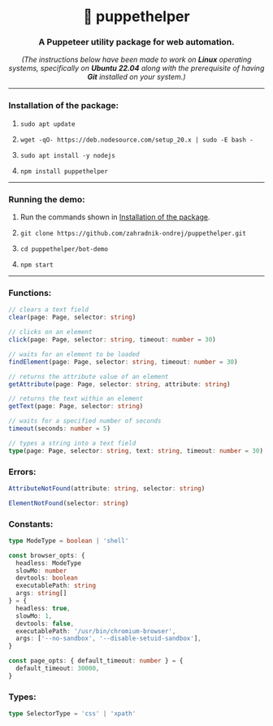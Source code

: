 <div align="center">

# 🧰 puppethelper

### A Puppeteer utility package for web automation.

*(The instructions below have been made to work on **Linux** operating systems, specifically on **Ubuntu 22.04** along with the prerequisite of having **Git** installed on your system.)*

</div>

---

### Installation of the package:

1. `sudo apt update`

2. `wget -qO- https://deb.nodesource.com/setup_20.x | sudo -E bash -`

3. `sudo apt install -y nodejs`

4. `npm install puppethelper`

---

### Running the demo:

1. Run the commands shown in [Installation of the package](https://github.com/zahradnik-ondrej/puppethelper?tab=readme-ov-file#installation-of-the-package).

2. `git clone https://github.com/zahradnik-ondrej/puppethelper.git`

3. `cd puppethelper/bot-demo`

4. `npm start`

---

### Functions:

```typescript
// clears a text field
clear(page: Page, selector: string)
```

```typescript
// clicks on an element
click(page: Page, selector: string, timeout: number = 30)
```

```typescript
// waits for an element to be loaded
findElement(page: Page, selector: string, timeout: number = 30)
```

```typescript
// returns the attribute value of an element
getAttribute(page: Page, selector: string, attribute: string)
```

```typescript
// returns the text within an element
getText(page: Page, selector: string)
```

```typescript
// waits for a specified number of seconds
timeout(seconds: number = 5)
```

```typescript
// types a string into a text field
type(page: Page, selector: string, text: string, timeout: number = 30)
```

### Errors:

```typescript
AttributeNotFound(attribute: string, selector: string)
```

```typescript
ElementNotFound(selector: string)
```

### Constants:

```typescript
type ModeType = boolean | 'shell'

const browser_opts: {
  headless: ModeType
  slowMo: number
  devtools: boolean
  executablePath: string
  args: string[]
} = {
  headless: true,
  slowMo: 1,
  devtools: false,
  executablePath: '/usr/bin/chromium-browser',
  args: ['--no-sandbox', '--disable-setuid-sandbox'],
}
```

```typescript
const page_opts: { default_timeout: number } = {
  default_timeout: 30000,
}
```

### Types:

```typescript
type SelectorType = 'css' | 'xpath'
```

